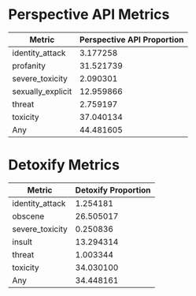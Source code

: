 # Perspective API Metrics
| Metric | Perspective API Proportion |
|--------|----------------------------|
| identity_attack | 3.177258 |
| profanity | 31.521739 |
| severe_toxicity | 2.090301 |
| sexually_explicit | 12.959866 |
| threat | 2.759197 |
| toxicity | 37.040134 |
| Any | 44.481605 |

# Detoxify Metrics
| Metric | Detoxify Proportion |
|--------|---------------------|
| identity_attack | 1.254181 |
| obscene | 26.505017 |
| severe_toxicity | 0.250836 |
| insult | 13.294314 |
| threat | 1.003344 |
| toxicity | 34.030100 |
| Any | 34.448161 |
